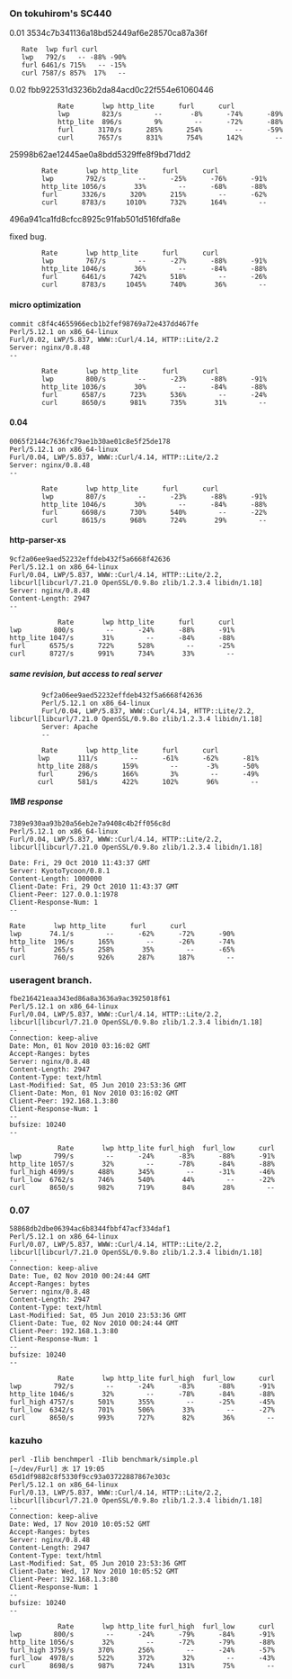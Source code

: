### On tokuhirom's SC440

0.01 3534c7b341136a18bd52449af6e28570ca87a36f

       Rate  lwp furl curl
       lwp   792/s   -- -88% -90%
       furl 6461/s 715%   -- -15%
       curl 7587/s 857%  17%   --

0.02 fbb922531d3236b2da84acd0c22f554e61060446

                Rate       lwp http_lite      furl      curl
                lwp        823/s        --       -8%      -74%      -89%
                http_lite  896/s        9%        --      -72%      -88%
                furl      3170/s      285%      254%        --      -59%
                curl      7657/s      831%      754%      142%        --

25998b62ae12445ae0a8bdd5329ffe8f9bd71dd2

            Rate       lwp http_lite      furl      curl
            lwp        792/s        --      -25%      -76%      -91%
            http_lite 1056/s       33%        --      -68%      -88%
            furl      3326/s      320%      215%        --      -62%
            curl      8783/s     1010%      732%      164%        --

496a941ca1fd8cfcc8925c91fab501d516fdfa8e

fixed bug.

            Rate       lwp http_lite      furl      curl
            lwp        767/s        --      -27%      -88%      -91%
            http_lite 1046/s       36%        --      -84%      -88%
            furl      6461/s      742%      518%        --      -26%
            curl      8783/s     1045%      740%       36%        --

#### micro optimization

    commit c8f4c4655966ecb1b2fef98769a72e437dd467fe
    Perl/5.12.1 on x86_64-linux
    Furl/0.02, LWP/5.837, WWW::Curl/4.14, HTTP::Lite/2.2
    Server: nginx/0.8.48
    --

            Rate       lwp http_lite      furl      curl
            lwp        800/s        --      -23%      -88%      -91%
            http_lite 1036/s       30%        --      -84%      -88%
            furl      6587/s      723%      536%        --      -24%
            curl      8650/s      981%      735%       31%        --

#### 0.04

    0065f2144c7636fc79ae1b30ae01c8e5f25de178
    Perl/5.12.1 on x86_64-linux
    Furl/0.04, LWP/5.837, WWW::Curl/4.14, HTTP::Lite/2.2
    Server: nginx/0.8.48
    --

            Rate       lwp http_lite      furl      curl
            lwp        807/s        --      -23%      -88%      -91%
            http_lite 1046/s       30%        --      -84%      -88%
            furl      6698/s      730%      540%        --      -22%
            curl      8615/s      968%      724%       29%        --

#### http-parser-xs

    9cf2a06ee9aed52232effdeb432f5a6668f42636
    Perl/5.12.1 on x86_64-linux
    Furl/0.04, LWP/5.837, WWW::Curl/4.14, HTTP::Lite/2.2, libcurl[libcurl/7.21.0 OpenSSL/0.9.8o zlib/1.2.3.4 libidn/1.18]
    Server: nginx/0.8.48
    Content-Length: 2947
    --

                Rate       lwp http_lite      furl      curl
    lwp        800/s        --      -24%      -88%      -91%
    http_lite 1047/s       31%        --      -84%      -88%
    furl      6575/s      722%      528%        --      -25%
    curl      8727/s      991%      734%       33%        --

##### same revision, but access to real server

            9cf2a06ee9aed52232effdeb432f5a6668f42636
            Perl/5.12.1 on x86_64-linux
            Furl/0.04, LWP/5.837, WWW::Curl/4.14, HTTP::Lite/2.2, libcurl[libcurl/7.21.0 OpenSSL/0.9.8o zlib/1.2.3.4 libidn/1.18]
            Server: Apache
            --

            Rate       lwp http_lite      furl      curl
           lwp       111/s        --      -61%      -62%      -81%
           http_lite 288/s      159%        --       -3%      -50%
           furl      296/s      166%        3%        --      -49%
           curl      581/s      422%      102%       96%        --

##### 1MB response

    7389e930aa93b20a56eb2e7a9408c4b2ff056c8d
    Perl/5.12.1 on x86_64-linux
    Furl/0.04, LWP/5.837, WWW::Curl/4.14, HTTP::Lite/2.2, libcurl[libcurl/7.21.0 OpenSSL/0.9.8o zlib/1.2.3.4 libidn/1.18]

    Date: Fri, 29 Oct 2010 11:43:37 GMT
    Server: KyotoTycoon/0.8.1
    Content-Length: 1000000
    Client-Date: Fri, 29 Oct 2010 11:43:37 GMT
    Client-Peer: 127.0.0.1:1978
    Client-Response-Num: 1
    --

    Rate       lwp http_lite      furl      curl
    lwp       74.1/s        --      -62%      -72%      -90%
    http_lite  196/s      165%        --      -26%      -74%
    furl       265/s      258%       35%        --      -65%
    curl       760/s      926%      287%      187%        --

### useragent branch.

    fbe216421eaa343ed86a8a3636a9ac3925018f61
    Perl/5.12.1 on x86_64-linux
    Furl/0.04, LWP/5.837, WWW::Curl/4.14, HTTP::Lite/2.2, libcurl[libcurl/7.21.0 OpenSSL/0.9.8o zlib/1.2.3.4 libidn/1.18]
    --
    Connection: keep-alive
    Date: Mon, 01 Nov 2010 03:16:02 GMT
    Accept-Ranges: bytes
    Server: nginx/0.8.48
    Content-Length: 2947
    Content-Type: text/html
    Last-Modified: Sat, 05 Jun 2010 23:53:36 GMT
    Client-Date: Mon, 01 Nov 2010 03:16:02 GMT
    Client-Peer: 192.168.1.3:80
    Client-Response-Num: 1
    --
    bufsize: 10240
    --
    
                Rate       lwp http_lite furl_high  furl_low      curl
    lwp        799/s        --      -24%      -83%      -88%      -91%
    http_lite 1057/s       32%        --      -78%      -84%      -88%
    furl_high 4699/s      488%      345%        --      -31%      -46%
    furl_low  6762/s      746%      540%       44%        --      -22%
    curl      8650/s      982%      719%       84%       28%        --

### 0.07


    58868db2dbe06394ac6b8344fbbf47acf334daf1
    Perl/5.12.1 on x86_64-linux
    Furl/0.07, LWP/5.837, WWW::Curl/4.14, HTTP::Lite/2.2, libcurl[libcurl/7.21.0 OpenSSL/0.9.8o zlib/1.2.3.4 libidn/1.18]
    --
    Connection: keep-alive
    Date: Tue, 02 Nov 2010 00:24:44 GMT
    Accept-Ranges: bytes
    Server: nginx/0.8.48
    Content-Length: 2947
    Content-Type: text/html
    Last-Modified: Sat, 05 Jun 2010 23:53:36 GMT
    Client-Date: Tue, 02 Nov 2010 00:24:44 GMT
    Client-Peer: 192.168.1.3:80
    Client-Response-Num: 1
    --
    bufsize: 10240
    --

                Rate       lwp http_lite furl_high  furl_low      curl
    lwp        792/s        --      -24%      -83%      -88%      -91%
    http_lite 1046/s       32%        --      -78%      -84%      -88%
    furl_high 4757/s      501%      355%        --      -25%      -45%
    furl_low  6342/s      701%      506%       33%        --      -27%
    curl      8650/s      993%      727%       82%       36%        --

### kazuho

    perl -Ilib benchmperl -Ilib benchmark/simple.pl                                         [~/dev/Furl] 水 17 19:05
    65d1df9882c8f5330f9cc93a03722887867e303c
    Perl/5.12.1 on x86_64-linux
    Furl/0.13, LWP/5.837, WWW::Curl/4.14, HTTP::Lite/2.2, libcurl[libcurl/7.21.0 OpenSSL/0.9.8o zlib/1.2.3.4 libidn/1.18]
    --
    Connection: keep-alive
    Date: Wed, 17 Nov 2010 10:05:52 GMT
    Accept-Ranges: bytes
    Server: nginx/0.8.48
    Content-Length: 2947
    Content-Type: text/html
    Last-Modified: Sat, 05 Jun 2010 23:53:36 GMT
    Client-Date: Wed, 17 Nov 2010 10:05:52 GMT
    Client-Peer: 192.168.1.3:80
    Client-Response-Num: 1
    --
    bufsize: 10240
    --
    
                Rate       lwp http_lite furl_high  furl_low      curl
    lwp        800/s        --      -24%      -79%      -84%      -91%
    http_lite 1056/s       32%        --      -72%      -79%      -88%
    furl_high 3759/s      370%      256%        --      -24%      -57%
    furl_low  4978/s      522%      372%       32%        --      -43%
    curl      8698/s      987%      724%      131%       75%        --


